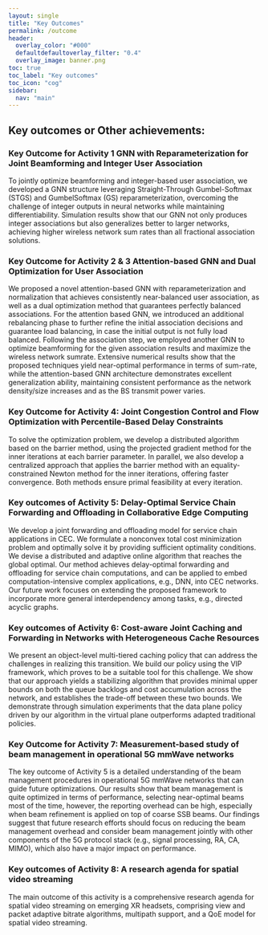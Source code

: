 ```yaml
---
layout: single
title: "Key Outcomes"
permalink: /outcome
header:
  overlay_color: "#000"
  defaultdefaultoverlay_filter: "0.4"
  overlay_image: banner.png
toc: true
toc_label: "Key outcomes"
toc_icon: "cog"
sidebar:
  nav: "main"
---
```


## Key outcomes or Other achievements: 

### Key Outcome for Activity 1 GNN with Reparameterization for Joint Beamforming and Integer User Association 
To jointly optimize beamforming and integer-based user association, we developed a GNN structure leveraging Straight-Through Gumbel-Softmax (STGS) and GumbelSoftmax (GS) reparameterization, overcoming the challenge of integer outputs in neural networks while maintaining differentiability. Simulation results show that our GNN not only produces integer associations but also generalizes better to larger networks, achieving higher wireless network sum rates than all fractional association solutions. 

### Key Outcome for Activity 2 & 3 Attention-based GNN and Dual Optimization for User Association
We proposed a novel attention-based GNN with reparameterization and normalization that achieves consistently near-balanced user association, as well as a dual optimization method that guarantees perfectly balanced associations. For the attention based GNN, we introduced an additional rebalancing phase to further refine the initial association decisions and guarantee load balancing, in case the initial output is not fully load balanced. Following the association step, we employed another GNN to optimize beamforming for the given association results and maximize the wireless network sumrate. Extensive numerical results show that the proposed techniques yield near-optimal performance in terms of sum-rate, while the attention-based GNN architecture demonstrates excellent generalization ability, maintaining consistent performance as the 
network density/size increases and as the BS transmit power varies. 

### Key Outcome for Activity 4:  Joint Congestion Control and Flow Optimization with Percentile-Based Delay Constraints
To solve the optimization problem, we develop a distributed algorithm based on the barrier method, using the projected gradient method for the inner iterations at each barrier parameter. In parallel, we also develop a centralized approach that applies the barrier method with an equality-constrained Newton method for the inner iterations, offering faster convergence. Both methods ensure primal feasibility at every iteration. 

### Key outcomes of Activity 5: Delay-Optimal Service Chain Forwarding and Offloading in Collaborative Edge Computing 
We develop a joint forwarding and offloading model for service chain applications in CEC. We formulate a nonconvex total cost minimization problem and optimally solve it by providing sufficient optimality conditions. We devise a distributed and adaptive online algorithm that reaches the global optimal. Our method achieves delay-optimal forwarding and offloading for service chain computations, and can be applied to embed computation-intensive complex applications, e.g., DNN, into CEC networks. Our future work focuses on extending the proposed framework to incorporate more general interdependency among tasks, e.g., directed acyclic graphs.

### Key outcomes of Activity 6: Cost-aware Joint Caching and Forwarding in Networks with Heterogeneous Cache Resources 
We present an object-level multi-tiered caching policy that can address the challenges in realizing this transition. We build our policy using the VIP framework, which proves to be a suitable tool for this challenge. We show that our approach yields a stabilizing algorithm that provides minimal upper bounds on both the queue backlogs and cost accumulation across the network, and establishes the trade-off between these two bounds. We demonstrate through simulation experiments that the data plane policy driven by our algorithm in the virtual plane outperforms adapted traditional policies.

### Key Outcome for Activity 7: Measurement-based study of beam management in operational 5G mmWave networks
 The key outcome of Activity 5 is a detailed understanding of the beam management procedures in operational 5G mmWave networks that can guide future optimizations. Our results show that beam management is quite optimized in terms of performance, selecting near-optimal beams most of the time, however, the reporting overhead can be high, especially when beam refinement is applied on top of coarse SSB beams. Our findings suggest that future research efforts should focus on reducing the beam management overhead and consider beam management jointly with other components of the 5G protocol stack (e.g., signal processing, RA, CA, MIMO), which also have a major impact on performance.

### Key outcomes of Activity 8: A research agenda for spatial video streaming
 The main outcome of this activity is a comprehensive research agenda for spatial video streaming on emerging XR headsets, comprising view and packet adaptive bitrate algorithms, multipath support, and a QoE model for spatial video streaming.
